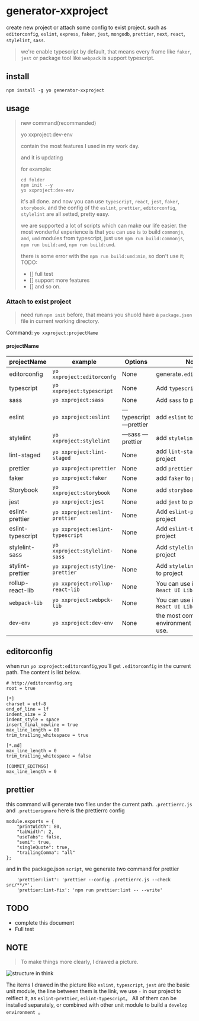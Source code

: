 # generator-xxproject
create new project or attach some config to exist project.
such as `editorconfig`, `eslint`, `express`, `faker`, `jest`, `mongodb`, `prettier`, `next`, `react`, `stylelint`, `sass`.

> we're enable typescript by default, that means every frame like `faker`, `jest` or package tool like `webpack` is support typescript.

## install
`npm install -g yo generator-xxproject`

## usage

> new command(recommanded)
> 
> yo xxproject:dev-env
> 
> contain the most features I used in my work day.
> 
> and it is updating
>
> for example:
> ```
> cd folder
> npm init --y
> yo xxproject:dev-env
> ```
> it's all done.
> and now you can use `typescript`, `react`, `jest`, `faker`, `storybook`. and the config of the `eslint`, `prettier`, `editorconfig`, `stylelint` are all setted, pretty easy.
> 
> we are supported a lot of scripts which can make our life easier. the most wonderful experience is that you can use is to build `commonjs`, `amd`, `umd` modules from typescript, just use `npm run build:commonjs`, `npm run build:amd`, `npm run build:umd`.
>
> there is some error with the `npm run build:umd:min`, so don't use it;
> TODO:
> - [] full test
> - [] support more features
> - [] and so on. 

### Attach to exist project
> need run `npm init` before, that means you shuold have a `package.json` file in current working directory.

Command: `yo xxproject:projectName`

#### projectName

| projectName       | example                          | Options               | Note                                         |
| ----------------- | -------------------------------- | --------------------- | -------------------------------------------- |
| editorconfig      | `yo  xxproject:editorconfg`      | None                  | generate`.editorconfig`file                  |
| typescript        | `yo xxproject:typescript`        | None                  | Add `typescript` to project                  |
| sass              | `yo xxproject:sass`              | None                  | Add `sass` to project                        |
| eslint            | `yo xxproject:eslint`            | —typescript —prettier | add `eslint` to project                      |
| stylelint         | `yo xxproject:stylelint`         | —sass —prettier       | add `stylelint` to project                   |
| lint-staged       | `yo xxproject:lint-staged`       | None                  | add `lint-staged` to project                 |
| prettier          | `yo xxproject:prettier`          | None                  | add `prettier` to project                    |
| faker             | `yo xxproject:faker`             | None                  | add `faker` to project                       |
| Storybook         | `yo xxproject:storybook`         | None                  | add `storybook` to project                   |
| jest              | `yo xxproject:jest`              | None                  | add `jest` to project                        |
| eslint-prettier   | `yo xxproject:eslint-prettier`   | None                  | Add `eslint-prettier` to project             |
| eslint-typescript | `yo xxproject:eslint-typescript` | None                  | Add `eslint-typescript` to project           |
| stylelint-sass    | `yo xxproject:stylelint-sass`    | None                  | Add `stylelint-sass`to project               |
| stylint-prettier  | `yo xxproject:styline-prettier`  | None                  | Add `stylelint-prettier` to project          |
| rollup-react-lib  | `yo xxproject:rollup-react-lib`  | None                  | You can use it to create `React UI Library`  |
| `webpack-lib`     | `yo xxproject:webpck-lib`        | None                  | You can use it to create `React UI Library`  |
| `dev-env`         | `yo xxproject:dev-env`           | None                  | the most common environment I'd like to use. |

## editorconfig

when run `yo xxproject:editorconfig`,you'll get `.editorconfig` in the current path. The content is list below.
```
# http://editorconfig.org
root = true

[*]
charset = utf-8
end_of_line = lf
indent_size = 2
indent_style = space
insert_final_newline = true
max_line_length = 80
trim_trailing_whitespace = true

[*.md]
max_line_length = 0
trim_trailing_whitespace = false

[COMMIT_EDITMSG]
max_line_length = 0
```

## prettier
this command will generate two files under the current path. `.prettierrc.js` and `.prettierignore`
here is the prettierrc config
```
module.exports = {
	"printWidth": 80,
	"tabWidth": 2,
	"useTabs": false,
	"semi": true,
	"singleQuote": true,
	"trailingComma": "all"
};
```
and in the package.json `script`, we generate two command for prettier
```
	'prettier:lint': 'prettier --config .prettierrc.js --check src/**/*',
	'prettier:lint-fix': 'npm run prettier:lint -- --write'
```

## TODO

* complete this document
* Full test


## NOTE
> To make things more clearly, I drawed a picture.

![structure in think](https://github.com/SaiRS/generator-xxproject/blob/develop/docs/images/structure.png?raw=true)

The items I drawed in the picture like `eslint`, `typescript`, `jest` are the  basic unit module, the line between them is the link, we use  `-` in our project to relflect it, as `eslint-prettier`, `eslint-typescript`。 All of them can be installed separately, or  combined with other unit module to build a `develop environment `。 

